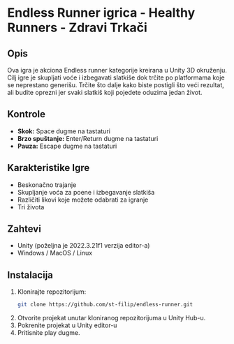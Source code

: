 # Endless Runner igrica - Healthy Runners - Zdravi Trkači

## Opis

Ova igra je akciona Endless runner kategorije kreirana u Unity 3D okruženju. Cilj igre je skupljati voće i izbegavati slatkiše dok trčite po platformama koje se neprestano generišu. Trčite što dalje kako biste postigli što veći rezultat, ali budite oprezni jer svaki slatkiš koji pojedete oduzima jedan život.

## Kontrole

- **Skok:** Space dugme na tastaturi
- **Brzo spuštanje:** Enter/Return dugme na tastaturi
- **Pauza:** Escape dugme na tastaturi

## Karakteristike Igre

- Beskonačno trajanje
- Skupljanje voća za poene i izbegavanje slatkiša
- Različiti likovi koje možete odabrati za igranje
- Tri života

## Zahtevi

- Unity (poželjna je 2022.3.21f1 verzija editor-a)
- Windows / MacOS / Linux

## Instalacija

1. Klonirajte repozitorijum:
   ```sh
   git clone https://github.com/st-filip/endless-runner.git
   ```
2. Otvorite projekat unutar kloniranog repozitorijuma u Unity Hub-u.
3. Pokrenite projekat u Unity editor-u
3. Pritisnite play dugme.
